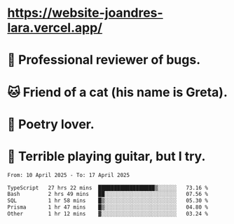 # https://website-joandres-lara.vercel.app/
# 🐛 Professional reviewer of bugs.
# 🐱 Friend of a cat (his name is Greta).
# 📜 Poetry lover.
# 🎸 Terrible playing guitar, but I try.

<!--START_SECTION:waka-->

```txt
From: 10 April 2025 - To: 17 April 2025

TypeScript   27 hrs 22 mins  ██████████████████▒░░░░░░   73.16 %
Bash         2 hrs 49 mins   ██░░░░░░░░░░░░░░░░░░░░░░░   07.56 %
SQL          1 hr 58 mins    █▒░░░░░░░░░░░░░░░░░░░░░░░   05.30 %
Prisma       1 hr 47 mins    █▒░░░░░░░░░░░░░░░░░░░░░░░   04.80 %
Other        1 hr 12 mins    ▓░░░░░░░░░░░░░░░░░░░░░░░░   03.24 %
```

<!--END_SECTION:waka-->
